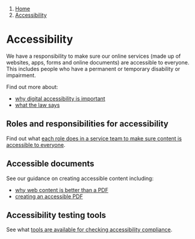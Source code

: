 1.  [Home](/docs/core/contents)
2.  [Accessibility](#)

# Accessibility
We have a responsibility to make sure our online services (made up of websites, apps, forms and online documents) are accessible to everyone. This includes people who have a permanent or temporary disability or impairment.

Find out more about:
*   [why digital accessibility is important](why-accessibility-is-important)
*   [what the law says](what-the-law-says)

## Roles and responsibilities for accessibility 

Find out what [each role does in a service team to make sure content is accessible to everyone](roles-and-responsibilities-for-accessibility). 

## Accessible documents

See our guidance on creating accessible content including:
*   [why web content is better than a PDF](web-or-pdf-content)
*   [creating an accessible PDF](creating-an-accessible-pdf)

## Accessibility testing tools

See what [tools are available for checking accessibility compliance](tools-for-checking-accessibility-compliance).

